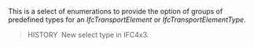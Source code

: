 This is a select of enumerations to provide the option of groups of predefined types for an _IfcTransportElement_  or _IfcTransportElementType_.

> HISTORY  New select type in IFC4x3.
